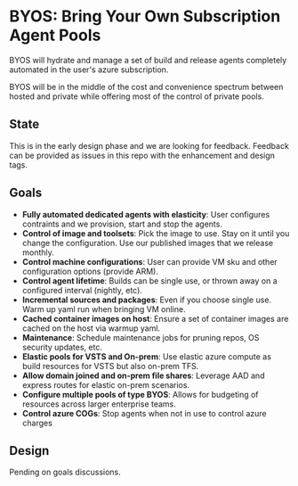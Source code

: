 # BYOS: Bring Your Own Subscription Agent Pools

BYOS will hydrate and manage a set of build and release agents completely automated in the user's azure subscription.  

BYOS will be in the middle of the cost and convenience spectrum between hosted and private while offering most of the control of private pools.

## State

This is in the early design phase and we are looking for feedback.  Feedback can be provided as issues in this repo with the enhancement and design tags.

## Goals

- **Fully automated dedicated agents with elasticity**: User configures contraints and we provision, start and stop the agents.
- **Control of image and toolsets**: Pick the image to use.  Stay on it until you change the configuration.  Use our published images that we release monthly.
- **Control machine configurations**: User can provide VM sku and other configuration options (provide ARM).
- **Control agent lifetime**: Builds can be single use, or thrown away on a configured interval (nightly, etc).
- **Incremental sources and packages**: Even if you choose single use.  Warm up yaml run when bringing VM online. 
- **Cached container images on host**: Ensure a set of container images are cached on the host via warmup yaml.
- **Maintenance**: Schedule maintenance jobs for pruning repos, OS security updates, etc.
- **Elastic pools for VSTS and On-prem**:  Use elastic azure compute as build resources for VSTS but also on-prem TFS.
- **Allow domain joined and on-prem file shares**: Leverage AAD and express routes for elastic on-prem scenarios.
- **Configure multiple pools of type BYOS**: Allows for budgeting of resources across larger enterprise teams.
- **Control azure COGs**: Stop agents when not in use to control azure charges

## Design

Pending on goals discussions.


